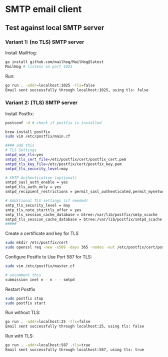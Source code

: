 # SMTP email client 

## Test against local SMTP server

### Variant 1: (no TLS) SMTP server

Install MailHog:

```sh
go install github.com/mailhog/MailHog@latest
MailHog # listens on port 1025
```

Run:

```sh
go run . -addr=localhost:1025 -tls=false
Email sent successfully through localhost:1025, using tls: false
```

### Variant 2: (TLS) SMTP server

Install Postfix:

```sh
postconf -d # check if postfix is installed

brew install postfix
sudo vim /etc/postfix/main.cf

#### add this
# TLS Settings
smtpd_use_tls=yes
smtpd_tls_cert_file=/etc/postfix/cert/postfix_cert.pem
smtpd_tls_key_file=/etc/postfix/cert/postfix_key.pem
smtpd_tls_security_level=may

# SMTP Authentication (optional)
smtpd_sasl_auth_enable = yes
smtpd_tls_auth_only = yes
smtpd_recipient_restrictions = permit_sasl_authenticated,permit_mynetworks,reject_unauth_destination

# Additional TLS settings (if needed)
smtp_tls_security_level = may
smtp_tls_note_starttls_offer = yes
smtp_tls_session_cache_database = btree:/var/lib/postfix/smtp_scache
smtpd_tls_session_cache_database = btree:/var/lib/postfix/smtpd_scache
#####
```

Create a certificate and key for TLS

```sh
sudo mkdir /etc/postfix/cert
sudo openssl req -new -x509 -days 365 -nodes -out /etc/postfix/cert/postfix_cert.pem -keyout /etc/postfix/cert/postfix_key.pem
```

Configure Postfix to Use Port 587 for TLS:

```sh
sudo vim /etc/postfix/master.cf

# uncomment this 
submission inet n - n - - smtpd
```


Restart Postfix

```sh
sudo postfix stop
sudo postfix start
```

Run without TLS:

```sh
go run . -addr=localhost:25 -tls=false
Email sent successfully through localhost:25, using tls: false
```

Run with TLS:

```sh
go run . -addr=localhost:587 -tls=true
Email sent successfully through localhost:587, using tls: true
```
